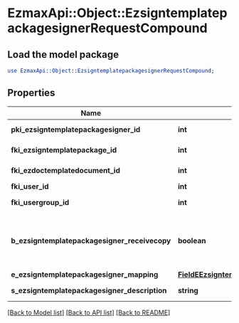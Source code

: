 # EzmaxApi::Object::EzsigntemplatepackagesignerRequestCompound

## Load the model package
```perl
use EzmaxApi::Object::EzsigntemplatepackagesignerRequestCompound;
```

## Properties
Name | Type | Description | Notes
------------ | ------------- | ------------- | -------------
**pki_ezsigntemplatepackagesigner_id** | **int** | The unique ID of the Ezsigntemplatepackagesigner | [optional] 
**fki_ezsigntemplatepackage_id** | **int** | The unique ID of the Ezsigntemplatepackage | 
**fki_ezdoctemplatedocument_id** | **int** | The unique ID of the Ezdoctemplatedocument | [optional] 
**fki_user_id** | **int** | The unique ID of the User | [optional] 
**fki_usergroup_id** | **int** | The unique ID of the Usergroup | [optional] 
**b_ezsigntemplatepackagesigner_receivecopy** | **boolean** | If this flag is true. The signatory will receive a copy of every signed Ezsigndocument even if it ain&#39;t required to sign the document. | [optional] 
**e_ezsigntemplatepackagesigner_mapping** | [**FieldEEzsigntemplatepackagesignerMapping**](FieldEEzsigntemplatepackagesignerMapping.md) |  | [optional] 
**s_ezsigntemplatepackagesigner_description** | **string** | The description of the Ezsigntemplatepackagesigner | 

[[Back to Model list]](../README.md#documentation-for-models) [[Back to API list]](../README.md#documentation-for-api-endpoints) [[Back to README]](../README.md)


